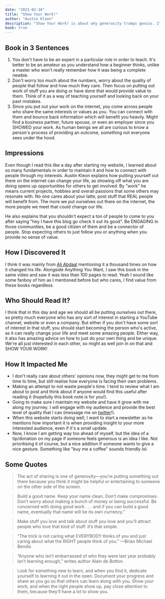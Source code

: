 ```yaml
---
date: "2021-02-16"
title: "Show Your Work!"
author: "Austin Kleon"
description: "Show Your Work! is about why generosity trumps genius. It's about getting findable, about using the network instead of wasting time networking. It's not self-promotion, it's self-discovery let others into your process, then let them steal from you."
book: true
---
```


## Book in 3 Sentences

1. You don't have to be an expert in a particular role in order to teach. It's better to be an amateur as you understand how a beginner thinks, unlike a master who won't really remember how it was being a complete newbie.
2. Don't worry too much about the numbers, worry about the quality of people that follow and how much they care. Then focus on putting out work of stuff you are doing or have done that would provide value to them. Think of it as a way of teaching yourself and looking back on your past mistakes.
3. Since you put out your work on the internet, you come across people who share the same interests or values as you. You can connect with them and bounce back information which will benefit you heavily. Might find a business partner, future spouse, or even an employer since you SHOWED your work. As human beings we all are curious to know a person's process of providing an outcome, something not everyone sees under the hood.

## Impressions

Even though I read this like a day after starting my website, I learned about so many fundamentals in order to maintain it and how to connect with people through my interests. Austin Kleon explains how putting yourself out there on the internet can change your life, as showing off what you are doing opens up opportunities for others to get involved. By "work" he means current projects, hobbies and overall passions that some others may resonate with. No one cares about your latte, post stuff that REAL people will benefit from. The more we put ourselves out there on the internet, the more people we meet that could change our life.

He also explains that you shouldn't expect a ton of people to come to you after saying "hey I have this blog go check it out its good". Be ENGAGING in those communities, be a good citizen of them and be a connector of people. Stop expecting others to just follow you or anything when you provide no sense of value.

## How I Discovered It

I think it was mainly from [Ali Abdaal](https://youtu.be/hv1gOEY3cs4) mentioning it a thousand times on how it changed his life. Alongside Anything You Want, I saw this book in the same video and saw it was less than 100 pages to read. Yeah I sound like some fanboy of him as I mentioned before but who cares, I find value from these books regardless.

## Who Should Read It?

I think that in this day and age we should all be putting ourselves out there, so pretty much everyone who has any sort of interest in starting a YouTube channel, website or even a company. But either if you don't have some sort of interest in that stuff, you should start becoming the person who's active, as it can really change your life and meet some amazing people. Either way, it also has amazing advice on how to just do your own thing and be unique. We're all just interested in each other, so might as well join in on that and SHOW YOUR WORK!

## How It Impacted Me

- I don't really care about others' opinions now, they might get to me from time to time, but still realise how everyone is facing their own problems.
- Making an attempt to not waste people's time. I tend to review what I am about to post and think about if anyone would find this useful after reading it (hopefully this book note is for you!).
- Going to make sure I maintain my website and have it grow with me along my journey. I will engage with my audience and provide the best level of quality that I can (message me on [twitter](https://twitter.com/pzrsaa)!).
- When this website starts doing well, I want to start a newsletter as he mentions how important it is when providing insight to your more interested audience, even if it's a small update.
- Now, I know I am getting way too ahead of myself, but the idea of a tip/donation on my page if someone feels generous is an idea I like. Not prioritising it of course, but a nice addition if someone wants to give a nice gesture. Something like "buy me a coffee" sounds friendly lol.

## Some Quotes

> The act of sharing is one of generosity—you’re putting something out there because you think it might be helpful or entertaining to someone on the other side of the screen.

> Build a good name. Keep your name clean. Don’t make compromises. Don’t worry about making a bunch of money or being successful. Be concerned with doing good work . . . and if you can build a good name, eventually that name will be its own currency.”

> Make stuff you love and talk about stuff you love and you’ll attract people who love that kind of stuff. It’s that simple.

> “The trick is not caring what EVERYBODY thinks of you and just caring about what the RIGHT people think of you.” —Brian Michael Bendis

> “Anyone who isn’t embarrassed of who they were last year probably isn’t learning enough,” writes author Alain de Botton.

> Look for something new to learn, and when you find it, dedicate yourself to learning it out in the open. Document your progress and share as you go so that others can learn along with you. Show your work, and when the right people show up, pay close attention to them, because they’ll have a lot to show you.
